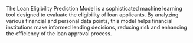 The Loan Eligibility Prediction Model is a sophisticated machine learning tool designed to evaluate the eligibility of loan applicants. By analyzing various financial and personal data points, this model helps financial institutions make informed lending decisions, reducing risk and enhancing the efficiency of the loan approval process.
